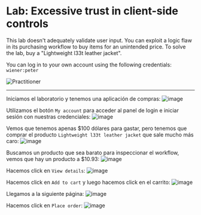 # Lab: Excessive trust in client-side controls

This lab doesn't adequately validate user input. You can exploit a logic flaw in its purchasing workflow to buy items for an unintended price. To solve the lab, buy a "Lightweight l33t leather jacket".

You can log in to your own account using the following credentials: `wiener:peter`

![Practitioner](https://img.shields.io/badge/level-Apprentice-green)  

---

Iniciamos el laboratorio y tenemos una aplicación de compras:
![image](https://github.com/user-attachments/assets/828fdaec-b119-4dee-ab5c-04597b45c593)

Utilizamos el botón `My account` para acceder al panel de login e iniciar sesión con nuestras credenciales:
![image](https://github.com/user-attachments/assets/a952d9d9-b5eb-4804-a94d-1a085d559171)


Vemos que tenemos apenas $100 dólares para gastar, pero tenemos que comprar el producto `Lightweight l33t leather jacket` que sale mucho más caro:
![image](https://github.com/user-attachments/assets/49c29f8c-64aa-4d9c-94c9-d96155518e6f)

Buscamos un producto que sea barato para inspeccionar el workflow, vemos que hay un producto a $10.93:
![image](https://github.com/user-attachments/assets/38bfad6a-9aa4-4581-b014-4fcf33831174)


Hacemos click en `View details`:
![image](https://github.com/user-attachments/assets/e14eb409-8085-447d-a89b-154859078f11)

Hacemos click en `Add to cart` y luego hacemos click en el carrito:
![image](https://github.com/user-attachments/assets/7ecbac3c-ea65-47e1-aaf3-28fdeac2b5db)

Llegamos a la siguiente página:
![image](https://github.com/user-attachments/assets/b77d9e82-47c7-4f9c-9b05-ca74464a8581)

Hacemos click en `Place order`:
![image](https://github.com/user-attachments/assets/180d2af0-9696-4c3f-aabb-ea33065d4535)




